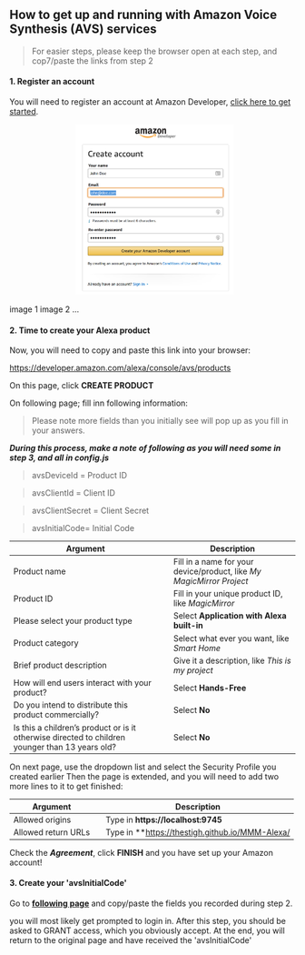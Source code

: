 ## How to get up and running with Amazon Voice Synthesis (AVS) services

> For easier steps, please keep the browser open at each step, and cop7/paste the links from step 2

#### 1. Register an account
You will need to register an account at Amazon Developer, [click here to get started](https://www.amazon.com/ap/register?openid.pape.max_auth_age=1&openid.return_to=https%3A%2F%2Fdeveloper.amazon.com%2Fap_login.html&prevRID=58N9KKJN1AEBPGJDP3K1&openid.identity=http%3A%2F%2Fspecs.openid.net%2Fauth%2F2.0%2Fidentifier_select&openid.assoc_handle=mas_dev_portal&openid.mode=checkid_setup&prepopulatedLoginId=&failedSignInCount=0&language=en_US&openid.claimed_id=http%3A%2F%2Fspecs.openid.net%2Fauth%2F2.0%2Fidentifier_select&pageId=amzn_developer_portal&openid.ns=http%3A%2F%2Fspecs.openid.net%2Fauth%2F2.0).

<p align="center">
   <img src="1_amazon_create_account.png" height="300">
<p>
image 1
image 2
...

#### 2. Time to create your Alexa product
Now, you will need to copy and paste this link into your browser:

https://developer.amazon.com/alexa/console/avs/products

On this page, click **CREATE PRODUCT**

On following page; fill inn following information:

> Please note more fields than you initially see will pop up as you fill in your answers.

***During this process, make a note of following as you will need some in step 3, and all in config.js***
> avsDeviceId = Product ID

> avsClientId = Client ID

> avsClientSecret = Client Secret

> avsInitialCode= Initial Code


| Argument |  | Description |
|---|---|---|
| Product name |  | Fill in a name for your device/product, like *My MagicMirror Project* |
| Product ID |  | Fill in your unique product ID, like *MagicMirror* |
| Please select your product type |  | Select **Application with Alexa built-in** |
| Product category |  | Select what ever you want, like *Smart Home* |
| Brief product description |  | Give it a description, like *This is my project* |
| How will end users interact with your product? |  | Select **Hands-Free** |
| Do you intend to distribute this product commercially? |  | Select **No** |
| Is this a children’s product or is it otherwise directed to children younger than 13 years old? |  | Select **No** |

On next page, use the dropdown list and select the Security Profile you created earlier
Then the page is extended, and you will need to add two more lines to it to get finished:

| Argument |  | Description |
|---|---|---|
| Allowed origins |  | Type in **https://localhost:9745** |
| Allowed return URLs |  | Type in **https://thestigh.github.io/MMM-Alexa/ |

Check the ***Agreement***, click **FINISH** and you have set up your Amazon account!

#### 3. Create your 'avsInitialCode'

Go to **[following page](https://thestigh.github.io/MMM-Alexa/)** and copy/paste the fields you recorded during step 2.

you will most likely get prompted to login in.
After this step, you should be asked to GRANT access, which you obviously accept.
At the end, you will return to the original page and have received the 'avsInitialCode'


